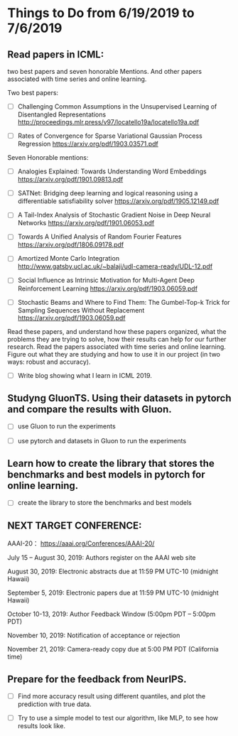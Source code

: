 # Things to Do from 6/19/2019 to 7/6/2019

## Read papers in ICML: 

two best papers and seven honorable Mentions. And other papers associated with time series and online learning.

Two best papers:

- [ ] Challenging Common Assumptions in the Unsupervised Learning of Disentangled Representations
http://proceedings.mlr.press/v97/locatello19a/locatello19a.pdf

- [ ] Rates of Convergence for Sparse Variational Gaussian Process Regression
https://arxiv.org/pdf/1903.03571.pdf

Seven Honorable mentions:

- [ ] Analogies Explained: Towards Understanding Word Embeddings
https://arxiv.org/pdf/1901.09813.pdf

- [ ] SATNet: Bridging deep learning and logical reasoning using a differentiable satisfiability solver
https://arxiv.org/pdf/1905.12149.pdf

- [ ] A Tail-Index Analysis of Stochastic Gradient Noise in Deep Neural Networks
https://arxiv.org/pdf/1901.06053.pdf

- [ ] Towards A Unified Analysis of Random Fourier Features
https://arxiv.org/pdf/1806.09178.pdf

- [ ] Amortized Monte Carlo Integration
http://www.gatsby.ucl.ac.uk/~balaji/udl-camera-ready/UDL-12.pdf

- [ ] Social Influence as Intrinsic Motivation for Multi-Agent Deep Reinforcement Learning
https://arxiv.org/pdf/1903.06059.pdf

- [ ] Stochastic Beams and Where to Find Them: The Gumbel-Top-k Trick for Sampling Sequences Without Replacement
https://arxiv.org/pdf/1903.06059.pdf

Read these papers, and understand how these papers organized, what the problems they are trying to solve, how their results can help for our further research. 
Read the papers associated with time series and online learning. Figure out what they are studying and how to use it in our project (in two ways: robust and accuracy).

- [ ] Write blog showing what I learn in ICML 2019.

## Studyng GluonTS. Using their datasets in pytorch and compare the results with Gluon.

- [ ] use Gluon to run the experiments

- [ ] use pytorch and datasets in Gluon to run the experiments

## Learn how to create the library that stores the benchmarks and best models in pytorch for online learning.

- [ ] create the library to store the benchmarks and best models

## NEXT TARGET CONFERENCE:

AAAI-20： https://aaai.org/Conferences/AAAI-20/

July 15 – August 30, 2019: Authors register on the AAAI web site

August 30, 2019: Electronic abstracts due at 11:59 PM UTC-10 (midnight Hawaii)

September 5, 2019: Electronic papers due at 11:59 PM UTC-10 (midnight Hawaii)

October 10-13, 2019: Author Feedback Window (5:00pm PDT – 5:00pm PDT)

November 10, 2019: Notification of acceptance or rejection

November 21, 2019: Camera-ready copy due at 5:00 PM PDT (California time)

## Prepare for the feedback from NeurIPS.

- [ ] Find more accuracy result using different quantiles, and plot the prediction with true data.

- [ ] Try to use a simple model to test our algorithm, like MLP, to see how results look like.
